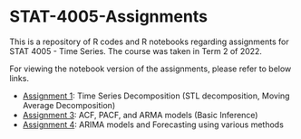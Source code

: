 # STAT-4005-Assignments

This is a repository of R codes and R notebooks regarding assignments for STAT 4005 - Time Series. The course was taken in Term 2 of 2022.

For viewing the notebook version of the assignments, please refer to below links.

- [Assignment 1](https://htmlpreview.github.io/?https://github.com/JayQuant/STAT-4005-Assignments/blob/main/Stat-4005_HW1.html): Time Series Decomposition (STL decomposition, Moving Average Decomposition)
- [Assignment 3](https://htmlpreview.github.io/?https://github.com/JayQuant/STAT-4005-Assignments/blob/main/Stat-4005_HW3.html): ACF, PACF, and ARMA models (Basic Inference)
- [Assignment 4](https://htmlpreview.github.io/?https://github.com/JayQuant/STAT-4005-Assignments/blob/main/Stat-4005_HW4.html): ARIMA models and Forecasting using various methods
